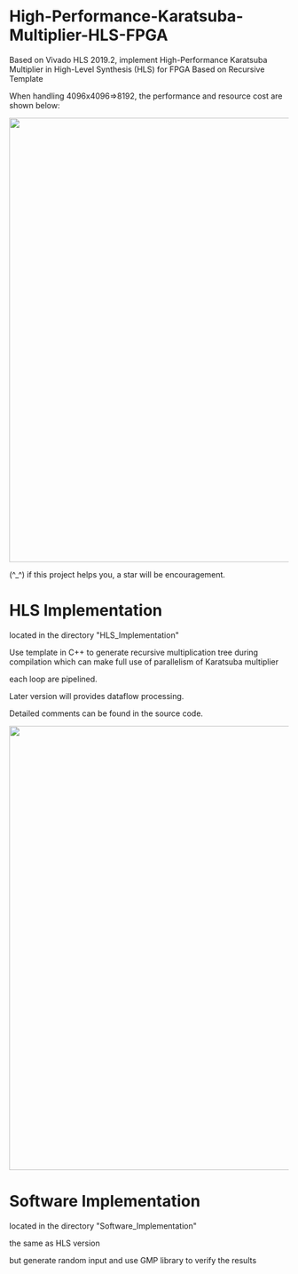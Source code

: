 # High-Performance-Karatsuba-Multiplier-HLS-FPGA
Based on Vivado HLS 2019.2, implement High-Performance Karatsuba Multiplier in High-Level Synthesis (HLS) for FPGA Based on Recursive Template




When handling 4096x4096=>8192, the performance and resource cost are shown below:

<img src="https://github.com/zslwyuan/Light-HLS/blob/master/Images/Light-HLS-Overview.png" width="800"> 


(^\_^) if this project helps you, a star will be encouragement. 

# HLS Implementation 

located in the directory "HLS_Implementation"

Use template in C++ to generate recursive multiplication tree during compilation
which can make full use of parallelism of Karatsuba multiplier

each loop are pipelined.

Later version will provides dataflow processing.

Detailed comments can be found in the source code.

<img src="https://github.com/zslwyuan/Light-HLS/blob/master/Images/Light-HLS-Overview.png" width="800"> 

# Software Implementation 

located in the directory "Software_Implementation"

the same as HLS version 

but generate random input and use GMP library to verify the results
